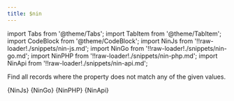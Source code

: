 ```yaml
---
title: $nin
---
```


import Tabs from '@theme/Tabs';
import TabItem from '@theme/TabItem';
import CodeBlock from '@theme/CodeBlock';
import NinJs from '!!raw-loader!./snippets/nin-js.md';
import NinGo from '!!raw-loader!./snippets/nin-go.md';
import NinPHP from '!!raw-loader!./snippets/nin-php.md';
import NinApi from '!!raw-loader!./snippets/nin-api.md';

Find all records where the property does not match any of the given values.

<Tabs>
  <TabItem value="javascript" label="Javascript" default>
    <CodeBlock className="language-jsx">
      {NinJs}
    </CodeBlock>
  </TabItem>
  <TabItem value="go" label="Go" default>
    <CodeBlock className="language-jsx">
      {NinGo}
    </CodeBlock>
  </TabItem>
  <TabItem value="php" label="PHP" default>
    <CodeBlock className="language-jsx">
      {NinPHP}
    </CodeBlock>
  </TabItem>
  <TabItem value="API" label="API">
    <CodeBlock className="language-jsx" title="[GET]">
      {NinApi}
    </CodeBlock>
  </TabItem>
</Tabs>
